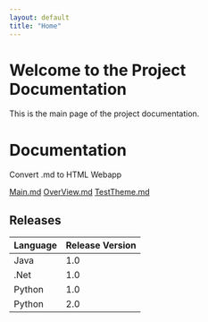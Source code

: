 ```yaml
---
layout: default
title: "Home"
---
```


# Welcome to the Project Documentation

This is the main page of the project documentation.

# Documentation

Convert .md to HTML Webapp

[Main.md](./Main.md)
[OverView.md](./OverView.md)
[TestTheme.md](./TestTheme.md)

## Releases

| Language | Release Version |
|----------|-----------------|
| Java     | 1.0             |
| .Net     | 1.0             |
| Python   | 1.0             |
| Python   | 2.0             |